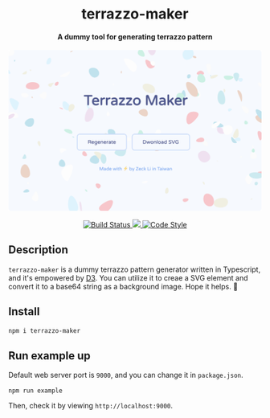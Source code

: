 <h1 align="center">
    terrazzo-maker
</h1>

<h4 align="center">
    A dummy tool for generating terrazzo pattern
</h4>

<p align="center">
    <img alt="terrazzo-maker" src="media/terrazzo-maker.png" />
</p>

<p align="center">
    <a href="https://cloud.drone.io">
        <img alt="Build Status" src="https://cloud.drone.io/api/badges/zeckli/terrazzo-maker/status.svg" />
    </a>
    <a href="https://codecov.io/gh/zeckli/terrazzo-maker">
        <img src="https://codecov.io/gh/zeckli/terrazzo-maker/branch/master/graph/badge.svg" />
    </a>
    <a href="https://github.com/prettier/prettier">
        <img alt="Code Style" src="https://img.shields.io/badge/code_style-prettier-ff69b4.svg?style=flat-square" />
    </a>
</p>

## Description
`terrazzo-maker` is a dummy terrazzo pattern generator written in Typescript, and it's empowered by [D3](https://github.com/d3/d3). You can utilize it to creae a SVG element and convert it to a base64 string as a background image. Hope it helps. 🦊

## Install
```
npm i terrazzo-maker
```

## Run example up
Default web server port is `9000`, and you can change it in `package.json`.

```
npm run example
```
Then, check it by viewing `http://localhost:9000`.
